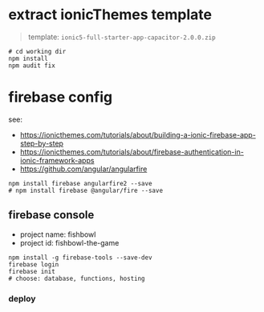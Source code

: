 # extract ionicThemes template
> template: `ionic5-full-starter-app-capacitor-2.0.0.zip`
```
# cd working dir
npm install
npm audit fix
```

# firebase config
see: 
* https://ionicthemes.com/tutorials/about/building-a-ionic-firebase-app-step-by-step
* https://ionicthemes.com/tutorials/about/firebase-authentication-in-ionic-framework-apps
* https://github.com/angular/angularfire

```
npm install firebase angularfire2 --save
# npm install firebase @angular/fire --save
```

## firebase console 
- project name: fishbowl
- project id: fishbowl-the-game

```
npm install -g firebase-tools --save-dev
firebase login
firebase init
# choose: database, functions, hosting
```


### deploy



